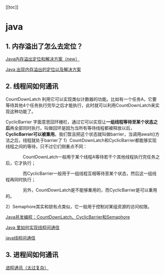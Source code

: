 
[[toc]]

# java

## 1. 内存溢出了怎么去定位？

[Java内存溢出定位和解决方案（new）](https://www.cnblogs.com/snowwhite/p/9471710.html "  ")

[Java 出现内存溢出的定位以及解决方案](https://www.cnblogs.com/zhchoutai/p/7270886.html "")


## 2. 线程间如何通讯

CountDownLatch 利用它可以实现类似计数器的功能。比如有一个任务A，它要等待其他4个任务执行完毕之后才能执行，此时就可以利用CountDownLatch来实现这种功能了。

CyclicBarrier 字面意思回环栅栏，通过它可以实现让**一组线程等待至某个状态之后**再全部同时执行。叫做回环是因为当所有等待线程都被释放以后，**CyclicBarrier可以被重用**。我们暂且把这个状态就叫做barrier，当调用await()方法之后，线程就处于barrier了
1）CountDownLatch和CyclicBarrier都能够实现线程之间的等待，只不过它们侧重点不同：

　　　　CountDownLatch一般用于某个线程A等待若干个其他线程执行完任务之后，它才执行；

　　　　而CyclicBarrier一般用于一组线程互相等待至某个状态，然后这一组线程再同时执行；

　　　　另外，CountDownLatch是不能够重用的，而CyclicBarrier是可以重用的。

2）Semaphore其实和锁有点类似，它一般用于控制对某组资源的访问权限。

[Java并发编程：CountDownLatch、CyclicBarrier和Semaphore](https://www.cnblogs.com/dolphin0520/p/3920397.html)

[Java 里如何实现线程间通信](http://www.importnew.com/26850.html)

[java线程间通信](https://blog.csdn.net/u011514810/article/details/77131296)




## 3. 进程间如何通讯 

[进程通讯（太过复杂）](https://www.cnblogs.com/LUO77/p/5816326.html)
